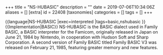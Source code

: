 +++
title = "NS-HUBASIC"
description = ""
date = 2019-07-06T10:34:06Z
aliases = []
[extra]
id = 22408
[taxonomies]
categories = []
tags = []
+++

{{language|NS-HUBASIC
          |exec=interpreted
          |tags=basic,nshubasic
          }}
{{Implementation|BASIC}}
NS-HUBASIC is the BASIC dialect used in Family BASIC, a BASIC interpreter for the Famicom, originally released in Japan on June 21, 1984 by Nintendo, in cooperation with Hudson Soft and Sharp Corporation. A second version of Family BASIC titled Family BASIC V3 was released on February 21, 1985, featuring greater memory and new features.
